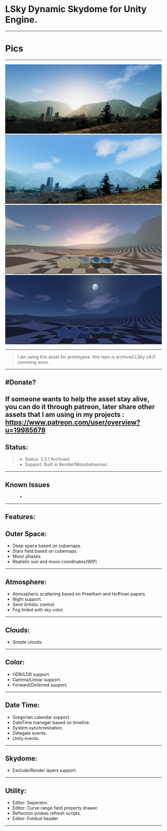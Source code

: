 # LSky Dynamic Skydome for Unity Engine.
-------------

# Pics
-------------

<img src="Pics/Sky0.png">
<img src="Pics/Sky1.png">
<img src="Pics/Sky2.png">
<img src="Pics/Sky3.png">

--------------
> I am using this asset for prototypes. this repo is archived LSky v4.0 comming soon.
--------------

#Donate?
--------------
If someone wants to help the asset stay alive, you can do it through patreon, later share other assets that I am using in my projects : https://www.patreon.com/user/overview?u=19985678
--------------

Status:
-------------

>- Status: 3.2.1 Archived.
>- Support: Built in Render/Monobehaviour.
-------------

Known Issues
-------------
>- 
-------------

Features:
--------------

Outer Space:
--------------
- Deep space based on cubemaps.
- Stars field based on cubemaps.
- Moon phases.
- Realistic sun and moon coordinates(WIP)
--------------
Atmosphere:
--------------
- Atmospheric scattering based on Preetham and Hoffman papers.
- Night support.
- Semi Artistic control.
- Fog tinted with sky color.
--------------
Clouds:
--------------
- Simple clouds.
--------------
Color:
--------------
- HDR/LDR support.
- Gamma/Linear support.
- Forward/Deferred support.
--------------
Date Time:
--------------
- Gregorian calendar support.
- DateTime manager based on timeline.
- System synchronization.
- Delegate events.
- Unity events.
--------------
Skydome:
--------------
- Exclude/Render layers support.
--------------
Utility:
--------------
- Editor: Separator.
- Editor: Curve range field property drawer.
- Reflection probes refresh scripts.
- Editor: Foldout header
--------------
